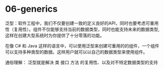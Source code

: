 # 06-generics
泛型：软件工程中，我们不仅要创建一致的定义良好的API，同时也要考虑可重用性（复用性）。组件不仅能够支持当前的数据类型，同时也能支持未来的数据类型,这样在创建大型系统时为你提供了十分零落的功能。

在像 C# 和 Java 这样的语言中，可以使用泛型来创建可重用的的组件，一个组件可以支持多种类型的数据。这样用户就可以以自己的数据类型来使用组件。

通俗理解： 泛型就是解决 类 接口 方法 的复用性、以及对不特定数据类型的支持